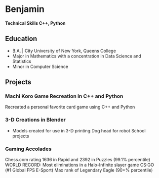 # Benjamin

#### Technical Skills C++, Python

## Education
- B.A. | City University of New York, Queens College
- Major in Mathematics with a concentration in Data Science and Statistics
- Minor in Computer Science

## Projects
### Machi Koro Game Recreation in C++ and Python
Recreated a personal favorite card game using C++ and Python

### 3-D Creations in Blender
- Models created for use in 3-D printing
Dog head for robot
School projects

### Gaming Accolades
Chess.com rating 1636 in Rapid and 2392 in Puzzles (99.1% percentile)
WORLD RECORD: Most eliminations in a Halo-Infinite slayer game
CS:GO (#1 Global FPS E-Sport) Max rank of Legendary Eagle (90+% percentile)
